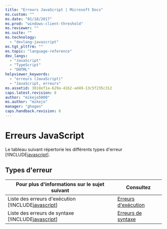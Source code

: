 ```yaml
---
title: "Erreurs JavaScript | Microsoft Docs"
ms.custom: ""
ms.date: "01/18/2017"
ms.prod: "windows-client-threshold"
ms.reviewer: ""
ms.suite: ""
ms.technology: 
  - "devlang-javascript"
ms.tgt_pltfrm: ""
ms.topic: "language-reference"
dev_langs: 
  - "JavaScript"
  - "TypeScript"
  - "DHTML"
helpviewer_keywords: 
  - "erreurs (JavaScript)"
  - "JavaScript, erreurs"
ms.assetid: 3018ef1a-629a-41b2-ad49-13c5f235c312
caps.latest.revision: 8
author: "mikejo5000"
ms.author: "mikejo"
manager: "ghogen"
caps.handback.revision: 8
---
```

# Erreurs JavaScript
Le tableau suivant répertorie les différents types d'erreur [!INCLUDE[javascript](../../javascript/includes/javascript-md.md)].  
  
## Types d'erreur  
  
|Pour plus d'informations sur le sujet suivant|Consultez|  
|---------------------------------------------------|---------------|  
|Liste des erreurs d'exécution [!INCLUDE[javascript](../../javascript/includes/javascript-md.md)]|[Erreurs d'exécution](../../javascript/reference/javascript-run-time-errors.md)|  
|Liste des erreurs de syntaxe [!INCLUDE[javascript](../../javascript/includes/javascript-md.md)]|[Erreurs de syntaxe](../../javascript/reference/javascript-syntax-errors.md)|